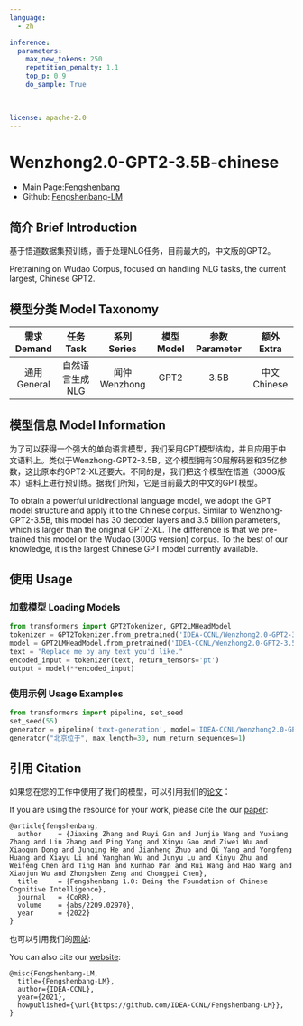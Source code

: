 ```yaml
---
language: 
  - zh

inference:
  parameters:
    max_new_tokens: 250
    repetition_penalty: 1.1
    top_p: 0.9
    do_sample: True
    
    

license: apache-2.0
---
```


# Wenzhong2.0-GPT2-3.5B-chinese

- Main Page:[Fengshenbang](https://fengshenbang-lm.com/)
- Github: [Fengshenbang-LM](https://github.com/IDEA-CCNL/Fengshenbang-LM)

## 简介 Brief Introduction

基于悟道数据集预训练，善于处理NLG任务，目前最大的，中文版的GPT2。

Pretraining on Wudao Corpus, focused on handling NLG tasks, the current largest, Chinese GPT2.

## 模型分类 Model Taxonomy

|  需求 Demand  | 任务 Task       | 系列 Series      | 模型 Model    | 参数 Parameter | 额外 Extra |
|  :----:  | :----:  | :----:  | :----:  | :----:  | :----:  |
| 通用 General  | 自然语言生成 NLG | 闻仲 Wenzhong | GPT2 |      3.5B      |    中文 Chinese     |

## 模型信息 Model Information

为了可以获得一个强大的单向语言模型，我们采用GPT模型结构，并且应用于中文语料上。类似于Wenzhong-GPT2-3.5B，这个模型拥有30层解码器和35亿参数，这比原本的GPT2-XL还要大。不同的是，我们把这个模型在悟道（300G版本）语料上进行预训练。据我们所知，它是目前最大的中文的GPT模型。

To obtain a powerful unidirectional language model, we adopt the GPT model structure and apply it to the Chinese corpus. Similar to Wenzhong-GPT2-3.5B, this model has 30 decoder layers and 3.5 billion parameters, which is larger than the original GPT2-XL. The difference is that we pre-trained this model on the Wudao (300G version) corpus. To the best of our knowledge, it is the largest Chinese GPT model currently available.

## 使用 Usage

### 加载模型 Loading Models

```python 
from transformers import GPT2Tokenizer, GPT2LMHeadModel
tokenizer = GPT2Tokenizer.from_pretrained('IDEA-CCNL/Wenzhong2.0-GPT2-3.5B-chinese')
model = GPT2LMHeadModel.from_pretrained('IDEA-CCNL/Wenzhong2.0-GPT2-3.5B-chinese')
text = "Replace me by any text you'd like."
encoded_input = tokenizer(text, return_tensors='pt')
output = model(**encoded_input)
```

### 使用示例 Usage Examples

```python
from transformers import pipeline, set_seed
set_seed(55)
generator = pipeline('text-generation', model='IDEA-CCNL/Wenzhong2.0-GPT2-3.5B-chinese')
generator("北京位于", max_length=30, num_return_sequences=1)

```

## 引用 Citation

如果您在您的工作中使用了我们的模型，可以引用我们的[论文](https://arxiv.org/abs/2209.02970)：

If you are using the resource for your work, please cite the our [paper](https://arxiv.org/abs/2209.02970):

```text
@article{fengshenbang,
  author    = {Jiaxing Zhang and Ruyi Gan and Junjie Wang and Yuxiang Zhang and Lin Zhang and Ping Yang and Xinyu Gao and Ziwei Wu and Xiaoqun Dong and Junqing He and Jianheng Zhuo and Qi Yang and Yongfeng Huang and Xiayu Li and Yanghan Wu and Junyu Lu and Xinyu Zhu and Weifeng Chen and Ting Han and Kunhao Pan and Rui Wang and Hao Wang and Xiaojun Wu and Zhongshen Zeng and Chongpei Chen},
  title     = {Fengshenbang 1.0: Being the Foundation of Chinese Cognitive Intelligence},
  journal   = {CoRR},
  volume    = {abs/2209.02970},
  year      = {2022}
}
```

也可以引用我们的[网站](https://github.com/IDEA-CCNL/Fengshenbang-LM/):

You can also cite our [website](https://github.com/IDEA-CCNL/Fengshenbang-LM/):

```text
@misc{Fengshenbang-LM,
  title={Fengshenbang-LM},
  author={IDEA-CCNL},
  year={2021},
  howpublished={\url{https://github.com/IDEA-CCNL/Fengshenbang-LM}},
}
```
